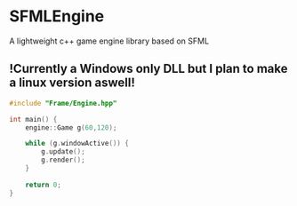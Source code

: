 # SFMLEngine
A lightweight c++ game engine library based on SFML
## !Currently a Windows only DLL but I plan to make a linux version aswell!

```c++
#include "Frame/Engine.hpp"

int main() {
	engine::Game g(60,120);

	while (g.windowActive()) {
		g.update();
		g.render();
	}
 
	return 0;
}
```
